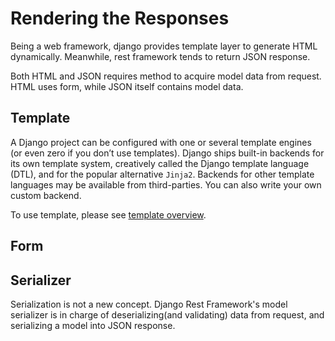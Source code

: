 # Rendering the Responses

Being a web framework, django provides template layer to generate HTML dynamically.
Meanwhile, rest framework tends to return JSON response.

Both HTML and JSON requires method to acquire model data from request.
HTML uses form, while JSON itself contains model data.

## Template

A Django project can be configured with one or several template engines (or even zero if you don’t use templates).
Django ships built-in backends for its own template system,
creatively called the Django template language (DTL), and for the popular alternative `Jinja2`.
Backends for other template languages may be available from third-parties.
You can also write your own custom backend.

To use template, please see [template overview](https://docs.djangoproject.com/en/5.0/topics/templates/).

## Form



## Serializer

Serialization is not a new concept.
Django Rest Framework's model serializer is in charge of deserializing(and validating) data from request,
and serializing a model into JSON response.